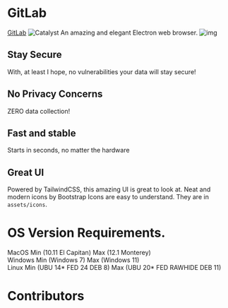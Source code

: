 # GitLab
[GitLab](https://gitlab.com/JaydenDev/Catalyst)
![Catalyst](https://raw.githubusercontent.com/JaydenDev/Catalyst/master/assets/banner.svg)
An amazing and elegant Electron web browser.
![img](https://user-images.githubusercontent.com/92550746/147862353-c30a1246-1ab6-48b0-992f-f138b8f95648.png)
## Stay Secure
With, at least I hope, no vulnerabilities your data will stay secure!
## No Privacy Concerns
ZERO data collection!
## Fast and stable
Starts in seconds, no matter the hardware
## Great UI
Powered by TailwindCSS, this amazing UI is great to look at.
Neat and modern icons by Bootstrap Icons are easy to understand. They are in `assets/icons`.
# OS Version Requirements.
MacOS Min (10.11 El Capitan) Max (12.1 Monterey) \
Windows Min (Windows 7) Max (Windows 11) \
Linux Min (UBU 14* FED 24 DEB 8) Max (UBU 20* FED RAWHIDE DEB 11)
# Contributors
